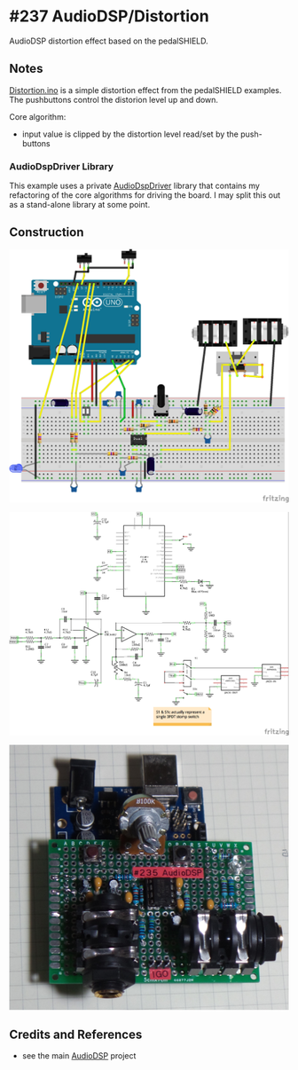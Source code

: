 # #237 AudioDSP/Distortion

AudioDSP distortion effect based on the pedalSHIELD.

## Notes

[Distortion.ino](./Distortion.ino) is a simple distortion effect from the pedalSHIELD examples.
The pushbuttons control the distorion level up and down.

Core algorithm:

* input value is clipped by the distortion level read/set by the push-buttons


### AudioDspDriver Library

This example uses a private [AudioDspDriver](../../../libraries/AudioDspDriver) library
that contains my refactoring of the core algorithms for driving the board.
I may split this out as a stand-alone library at some point.


## Construction

![Breadboard](../assets/AudioDSP_bb.jpg?raw=true)

![The Schematic](../assets/AudioDSP_schematic.jpg?raw=true)

![The Build](./assets/Distortion_build.jpg?raw=true)

## Credits and References
* see the main [AudioDSP](../) project
